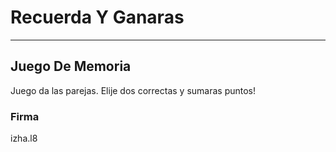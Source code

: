 # Recuerda Y Ganaras

---

## Juego De Memoria 
Juego da las parejas. Elije dos correctas y sumaras puntos!

### Firma 
izha.l8
